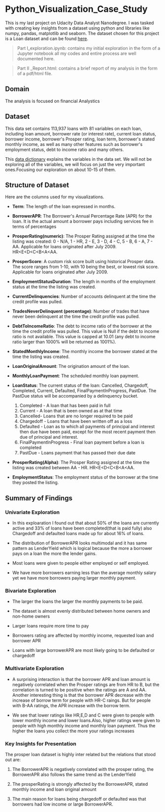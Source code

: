 # Python_Visualization_Case_Study
This is my last project on Udacity Data Analyst Nanodegree. I was tasked with creating key insights from a dataset using python and libraries like numpy, pandas, matplotlib and seaborn. The dataset chosen for this project is a Loan dataset and can be found [here](https://www.google.com/url?q=https://www.google.com/url?q%3Dhttps://s3.amazonaws.com/udacity-hosted-downloads/ud651/prosperLoanData.csv%26amp;sa%3DD%26amp;ust%3D1581581520570000&sa=D&source=editors&ust=1659252288599708&usg=AOvVaw0b7thLZuqJvV-kC3MFXq3k).
> Part I_exploration.ipynb: contains my initial exploration in the form of a Jupyter notebook all my codes and entire process are well documented here.


> Part II _Report.html: contains a brief report of my analysis in the form of a pdf/html file. 
## Domain
The analysis is focused on financial Analystics
## Dataset
This data set contains 113,937 loans with 81 variables on each loan, including loan amount, borrower rate (or interest rate), current loan status, borrower income, borrower's Prosper rating, loan term, borrower's stated monthly income, as well as many other features such as borrower's employment status, debt to income ratio and many others.

This [data dictionary](https://docs.google.com/spreadsheets/d/1gDyi_L4UvIrLTEC6Wri5nbaMmkGmLQBk-Yx3z0XDEtI/edit) explains the variables in the data set.
We will not be exploring all of the variables, we will focus on just the very important ones.Focusing our exploration on about 10-15 of them.


## Structure of Dataset
Here are the columns used for my visualizations.
- **Term**: The length of the loan expressed in months.


- **BorrowerAPR**: The Borrower's Annual Percentage Rate (APR) for the loan. It is the actual amount a borrower pays including services fee in terms of percentages


- **ProsperRating(numeric)**: The  Prosper Rating assigned at the time the listing was created: 0 - N/A, 1 - HR, 2 - E, 3 - D, 4 - C, 5 - B, 6 - A, 7 - AA.  Applicable for loans originated after July 2009. HR<E<D<C<B<A<AA.


- **ProsperScore**: A custom risk score built using historical Prosper data. The score ranges from 1-10, with 10 being the best, or lowest risk score.  Applicable for loans originated after July 2009.


- **EmploymentStatusDuration**: The length in months of the employment status at the time the listing was created.


- **CurrentDelinquencies**: Number of accounts delinquent at the time the credit profile was pulled.


- **TradesNeverDelinquent (percentage)**: Number of trades that have never been delinquent at the time the credit profile was pulled.


- **DebtToIncomeRatio**: The debt to income ratio of the borrower at the time the credit profile was pulled. This value is Null if the debt to income ratio is not available. This value is capped at 10.01 (any debt to income ratio larger than 1000% will be returned as 1001%).


- **StatedMonthlyIncome**: The monthly income the borrower stated at the time the listing was created. 


- **LoanOriginalAmount**: The origination amount of the loan.


- **MonthlyLoanPayment**: The scheduled monthly loan payment. 


- **LoanStatus**: The current status of the loan: Cancelled,  Chargedoff, Completed, Current, Defaulted, FinalPaymentInProgress, PastDue. The PastDue status will be accompanied by a delinquency bucket.
    1. Completed -  A loan that has been paid in full
    2. Current -  A loan that is been owned as at that time
    3. Cancelled- Loans that are no longer required to be paid
    4. Chargedoff - Loans that have been written off as a loss
    5. Defaulted - Loan as to which all payments of principal and interest then due have been paid, except for the most recent                    payment then due of principal and interest.
    6. FinalPaymentInProgress - Final loan payment before a loan is completed
    7. PastDue - Loans payment that has passed their due date


- **ProsperRating(Alpha)**: The Prosper Rating assigned at the time the listing was created between AA - HR.
    HR<E<D<C<B<A<AA.


- **EmploymentStatus**: The employment status of the borrower at the time they posted the listing.
 
 
## Summary of Findings

### Univariate Exploration

- In this exploaration I found out that about 50% of the loans are currently active and 33% of loans have been completed(that is paid fully) also Chargedoff and defaulted loans made up for about 16% of loans.

- The distribution of BorrowerAPR looks multimodal and it has same pattern as LenderYield which is logical because the more a borrower pays on a loan the more the lender gains.

- Most loans were given to people either employed or self employed.

- We have more borrowers earning less than the average monthly salary yet we have more borrowers paying larger monthly payment.


### Bivariate Exploration

- The larger the loans the larger the monthly payments to be paid.

- The dataset is almost evenly distributed between home owners and non-home owners

- Larger loans require more time to pay

- Borrowers rating are affected by monthly income, requested loan and borrower APR

- Loans with large borrowerAPR are most likely going to be defaulted or chargedoff


### Multivariate Exploration

- A surprising interaction is that the borrower APR and loan amount is negatively correlated when the Prosper ratings are from HR to B, but the correlation is turned to be positive when the ratings are A and AA. Another interesting thing is that the borrower APR decrease with the increase of borrow term for people with HR-C raings. But for people with B-AA ratings, the APR increase with the borrow term.


-  We see that lower ratings like HR,E,D and C were given to people with lower monthly income and lower loans.Also, higher ratings were given to people with high monthly income and monthly loan payment. Thus the higher the loans you collect the more your ratings increases



### Key Insights for Presentation

The prosper loan dataset is highly inter related but the relations that stood out are:

1. The BorrowerAPR is negatively correlated with the prosper rating, the BorrowerAPR also follows the same trend as the LenderYield

2. The prosperRating is strongly affected by the BorrowerAPR, stated monthly income and loan original amount

3. The main reason for loans being chargedoff or defaulted was that borrowers had low income or large BorrowerAPR.

